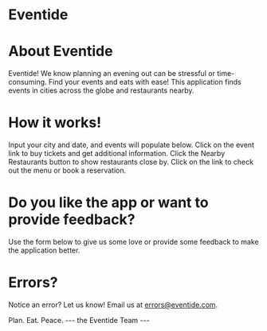 # Eventide

# About Eventide
Eventide! We know planning an evening out can be stressful or time-consuming. Find your events and eats with ease! This application finds events in cities across the globe and restaurants nearby. 

# How it works!
Input your city and date, and events will populate below. Click on the event link to buy tickets and get additional information. Click the Nearby Restaurants button to show restaurants close by. Click on the link to check out the menu or book a reservation. 

# Do you like the app or want to provide feedback?
Use the form below to give us some love or provide some feedback to make the application better.

# Errors?
Notice an error? Let us know! Email us at errors@eventide.com.

Plan. Eat. Peace.
--- the Eventide Team ---
